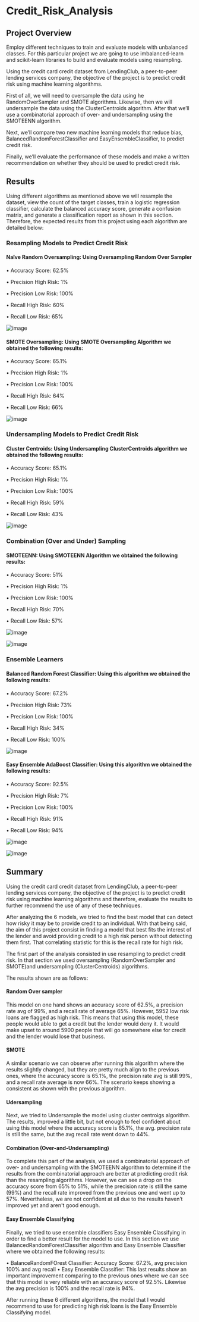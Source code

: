 # Credit_Risk_Analysis
## Project Overview
Employ different techniques to train and evaluate models with unbalanced classes. For this particular project we are going to use imbalanced-learn and scikit-learn libraries to build and evaluate models using resampling.

Using the credit card credit dataset from LendingClub, a peer-to-peer lending services company, the objective of the project is to predict credit risk using machine learning algorithms.

First of all, we will need to oversample the data using he RandomOverSampler and SMOTE algorithms. Likewise, then we will undersample the data using the ClusterCentroids algorithm. After that we’ll use a combinatorial approach of over- and undersampling using the SMOTEENN algorithm. 

Next, we’ll compare two new machine learning models that reduce bias, BalancedRandomForestClassifier and EasyEnsembleClassifier, to predict credit risk. 

Finally, we’ll evaluate the performance of these models and make a written recommendation on whether they should be used to predict credit risk.


## Results
Using different algorithms as mentioned above we will resample the dataset, view the count of the target classes, train a logistic regression classifier, calculate the balanced accuracy score, generate a confusion matrix, and generate a classification report as shown in this section. Therefore, the expected results from this project  using each algorithm are detailed below:

### Resampling Models to Predict Credit Risk

#### Naïve Random Oversampling: Using Oversampling Random Over Sampler
•	Accuracy Score: 62.5%

• Precision High Risk: 1%

• Precision Low Risk: 100%

• Recall High Risk: 60%

• Recall Low Risk: 65%

![image](https://github.com/rdonosob1/Credit_Risk_Analysis/blob/main/Resources/RandomOverSampler.png)

#### SMOTE Oversampling: Using SMOTE Oversampling Algorithm we obtained the following results:
•	Accuracy Score: 65.1%

•	Precision High Risk: 1%

•	Precision Low Risk: 100%

•	Recall High Risk: 64%

•	Recall Low Risk: 66%

![image](https://github.com/rdonosob1/Credit_Risk_Analysis/blob/main/Resources/Smote.png)

### Undersampling Models to Predict Credit Risk

#### Cluster Centroids: Using Undersampling ClusterCentroids algorithm we obtained the following results:
•	Accuracy Score: 65.1%

•	Precision High Risk: 1%

•	Precision Low Risk: 100%

•	Recall High Risk: 59%

•	Recall Low Risk: 43%

![image](https://github.com/rdonosob1/Credit_Risk_Analysis/blob/main/Resources/ClusterCentroids.png)

### Combination (Over and Under) Sampling
#### SMOTEENN: Using SMOTEENN Algorithm we obtained the following results:
•	Accuracy Score: 51%

•	Precision High Risk: 1%

•	Precision Low Risk: 100%

•	Recall High Risk: 70%

•	Recall Low Risk: 57%

![image](https://github.com/rdonosob1/Credit_Risk_Analysis/blob/main/Resources/SMOTEENN%20Confusion%20Matrix%20with%20labels.png)

![image](https://github.com/rdonosob1/Credit_Risk_Analysis/blob/main/Resources/SMOTEENN.png)

### Ensemble Learners
#### Balanced Random Forest Classifier: Using this algorithm we obtained the following results:
•	Accuracy Score: 67.2%

•	Precision High Risk: 73%

•	Precision Low Risk: 100%

•	Recall High Risk: 34%

•	Recall Low Risk: 100%

![image](https://github.com/rdonosob1/Credit_Risk_Analysis/blob/main/Resources/Random_Forest.png)

#### Easy Ensemble AdaBoost Classifier: Using this algorithm we obtained the following results:
•	Accuracy Score: 92.5%

•	Precision High Risk: 7%

•	Precision Low Risk: 100%

•	Recall High Risk: 91%

•	Recall Low Risk: 94%

![image](https://github.com/rdonosob1/Credit_Risk_Analysis/blob/main/Resources/Easy%20Ensemble%20Analysis_Confuion%20Matrix.png)

![image](https://github.com/rdonosob1/Credit_Risk_Analysis/blob/main/Resources/Easy%20Ensemble%20Analysis.png)

## Summary

Using the credit card credit dataset from LendingClub, a peer-to-peer lending services company, the objective of the project is to predict credit risk using machine learning algorithms and therefore, evaluate the results to further recommend the use of any of these techniques.

After analyzing the 6 models, we tried to find the best model that can detect how risky it may be to provide credit to an individual. With that being said, the aim of this project consist in finding a model that best fits the interest of the lender and avoid providing credit to a high risk person  without detecting them first.
That correlating statistic for this is the recall rate for high risk.

The first part of the analysis consisted in use resampling to predict credit risk. In that section we used oversampling (RandomOverSampler and SMOTE)and undersampling (ClusterCentroids) algorithms.

The results shown are as follows:

#### Random Over sampler  
This model on one hand shows an accuracy score of 62.5%, a precision rate avg of 99%, and a recall rate of average 65%. However, 5952 low risk loans are flagged as high risk. This means that using this model, these people would able to get a credit but the lender would deny it. It would make upset to around 5900 people that will go somewhere else for credit and the lender would lose that business.  

#### SMOTE
A similar scenario we can observe after running this algorithm where the results slightly changed, but they are pretty much align to the previous ones, where the accuracy score is 65.1%, the precision rate avg is still 99%, and a recall rate average is now 66%. The scenario keeps showing a consistent as shown with the previous algorithm. 

#### Udersampling 
Next, we tried to Undersample the model using cluster centroigs algorithm. The results, improved a little bit, but not enough to feel confident about using this model where the accuracy score is 65.1%, the avg. precision rate is still the same, but the avg recall rate went down to 44%.


#### Combination (Over-and-Undersampling)
To complete this part of the analysis, we used a combinatorial approach of over- and undersampling with the SMOTEENN algorithm to determine if the results from the combinatorial approach are better at predicting credit risk than the resampling algorithms. However, we can see a drop on the accuracy score from 65% to 51%, while the precision rate is still the same (99%) and the recall rate improved from the previous one and went up to 57%. Nevertheless, we are not confident at all due to the results haven’t improved yet and aren't good enough. 

#### Easy Ensemble Classifying
Finally, we tried to use ensemble classifiers Easy Ensemble Classifying in order to find a better result for the model to use. In this section we use BalancedRandomForestClassifier algorithm and Easy Ensemble Classifier where we obtained the following results:

•	BalanceRandomFOrest Classifier: Accuracy Score: 67.2%, avg precision 100% and avg recall
•	Easy Ensemble Classifier: This last results show an important improvement comparing to the previous ones where we can see that this model is very reliable with an accuracy score of 92.5%. Likewise the avg precision is 100% and the recall rate is 94%.

After running these 6 different algorithms, the model that I would recommend to use for predicting high risk loans is the Easy Ensemble Classifying model.

